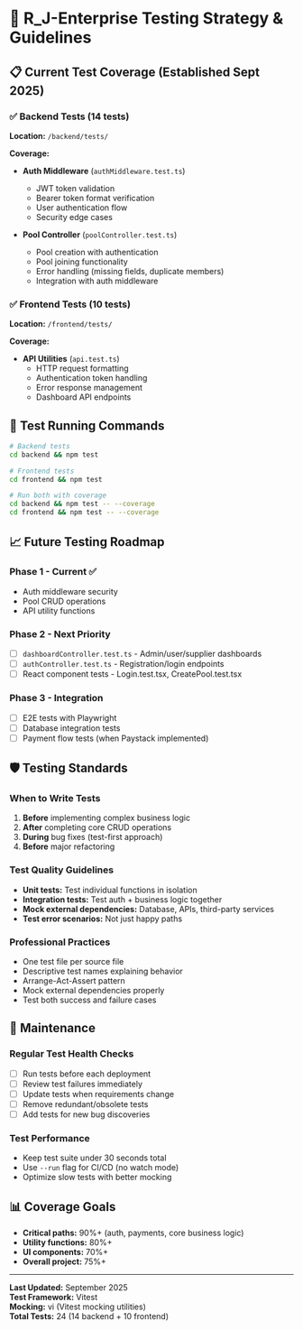 # 🧪 R_J-Enterprise Testing Strategy & Guidelines

## 📋 Current Test Coverage (Established Sept 2025)

### ✅ Backend Tests (14 tests)
**Location:** `/backend/tests/`

**Coverage:**
- **Auth Middleware** (`authMiddleware.test.ts`)
  - JWT token validation
  - Bearer token format verification  
  - User authentication flow
  - Security edge cases

- **Pool Controller** (`poolController.test.ts`)
  - Pool creation with authentication
  - Pool joining functionality
  - Error handling (missing fields, duplicate members)
  - Integration with auth middleware

### ✅ Frontend Tests (10 tests)  
**Location:** `/frontend/tests/`

**Coverage:**
- **API Utilities** (`api.test.ts`)
  - HTTP request formatting
  - Authentication token handling
  - Error response management
  - Dashboard API endpoints

## 🚀 Test Running Commands

```bash
# Backend tests
cd backend && npm test

# Frontend tests  
cd frontend && npm test

# Run both with coverage
cd backend && npm test -- --coverage
cd frontend && npm test -- --coverage
```

## 📈 Future Testing Roadmap

### Phase 1 - Current ✅
- Auth middleware security
- Pool CRUD operations
- API utility functions

### Phase 2 - Next Priority
- [ ] `dashboardController.test.ts` - Admin/user/supplier dashboards
- [ ] `authController.test.ts` - Registration/login endpoints
- [ ] React component tests - Login.test.tsx, CreatePool.test.tsx

### Phase 3 - Integration
- [ ] E2E tests with Playwright
- [ ] Database integration tests
- [ ] Payment flow tests (when Paystack implemented)

## 🛡️ Testing Standards

### When to Write Tests
1. **Before** implementing complex business logic
2. **After** completing core CRUD operations  
3. **During** bug fixes (test-first approach)
4. **Before** major refactoring

### Test Quality Guidelines
- **Unit tests:** Test individual functions in isolation
- **Integration tests:** Test auth + business logic together
- **Mock external dependencies:** Database, APIs, third-party services
- **Test error scenarios:** Not just happy paths

### Professional Practices
- One test file per source file
- Descriptive test names explaining behavior
- Arrange-Act-Assert pattern
- Mock external dependencies properly
- Test both success and failure cases

## 🔧 Maintenance

### Regular Test Health Checks
- [ ] Run tests before each deployment
- [ ] Review test failures immediately
- [ ] Update tests when requirements change
- [ ] Remove redundant/obsolete tests
- [ ] Add tests for new bug discoveries

### Test Performance
- Keep test suite under 30 seconds total
- Use `--run` flag for CI/CD (no watch mode)
- Optimize slow tests with better mocking

## 📊 Coverage Goals
- **Critical paths:** 90%+ (auth, payments, core business logic)
- **Utility functions:** 80%+
- **UI components:** 70%+
- **Overall project:** 75%+

---

**Last Updated:** September 2025  
**Test Framework:** Vitest  
**Mocking:** vi (Vitest mocking utilities)  
**Total Tests:** 24 (14 backend + 10 frontend)